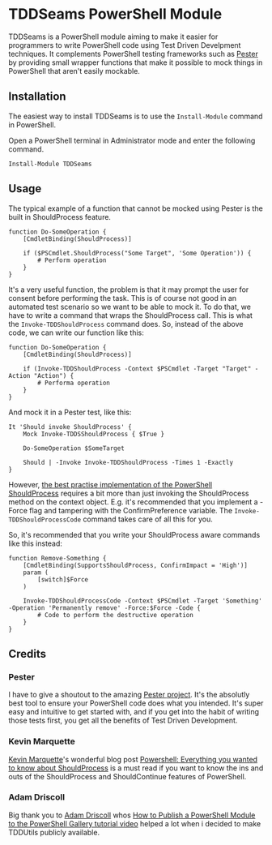 # TDDSeams PowerShell Module

TDDSeams is a PowerShell module aiming to make it easier for programmers to write PowerShell code using Test Driven Develpment techniques. It complements PowerShell testing frameworks such as [Pester](https://github.com/pester/Pester) by providing small wrapper functions that make it possible to mock things in PowerShell that aren't easily mockable.

## Installation
The easiest way to install TDDSeams is to use the `Install-Module` command in PowerShell.

Open a PowerShell terminal in Administrator mode and enter the following command.

```
Install-Module TDDSeams
```

## Usage
The typical example of a function that cannot be mocked using Pester is the built in ShouldProcess feature. 

```
function Do-SomeOperation {
    [CmdletBinding(ShouldProcess)]

    if ($PSCmdlet.ShouldProcess("Some Target", 'Some Operation')) {
        # Perform operation
    } 
}
```

It's a very useful function, the problem is that it may prompt the user for consent before performing the task. This is of course not good in an automated test scenario so we want to be able to mock it. To do that, we have to write a command that wraps the ShouldProcess call. 
This is what the `Invoke-TDDShouldProcess` command does. So, instead of the above code, we can write our function like this:

```
function Do-SomeOperation {
    [CmdletBinding(ShouldProcess)]

    if (Invoke-TDDShouldProcess -Context $PSCmdlet -Target "Target" -Action "Action") {
        # Performa operation
    }
}
```

And mock it in a Pester test, like this:

```
It 'Should invoke ShouldProcess' {
    Mock Invoke-TDDSShouldProcess { $True }

    Do-SomeOperation $SomeTarget

    Should | -Invoke Invoke-TDDShouldProcess -Times 1 -Exactly
}
```

However, [the best practise implementation of the PowerShell ShouldProcess](https://docs.microsoft.com/en-us/powershell/scripting/learn/deep-dives/everything-about-shouldprocess) requires a bit more than just invoking the ShouldProcess method on the context object. E.g. it's recommended that you implement a -Force flag and tampering with the ConfirmPreference variable. The `Invoke-TDDShouldProcessCode` command takes care of all this for you.

So, it's recommended that you write your ShouldProcess aware commands like this instead:

```
function Remove-Something {
    [CmdletBinding(SupportsShouldProcess, ConfirmImpact = 'High')]
    param (
        [switch]$Force
    )

    Invoke-TDDShouldProcessCode -Context $PSCmdlet -Target 'Something' -Operation 'Permanently remove' -Force:$Force -Code {
        # Code to perform the destructive operation
    }
}
```

## Credits

### Pester
I have to give a shoutout to the amazing [Pester project](https://github.com/pester/Pester). It's the absolutly best tool to ensure your PowerShell code does what you intended. It's super easy and intuitive to get started with, and if you get into the habit of writing those tests first, you get all the benefits of Test Driven Development.

### Kevin Marquette
[Kevin Marquette](https://github.com/KevinMarquette)'s wonderful blog post [Powershell: Everything you wanted to know about ShouldProcess](https://powershellexplained.com/2020-03-15-Powershell-shouldprocess-whatif-confirm-shouldcontinue-everything) is a must read if you want to know the ins and outs of the ShouldProcess and ShouldContinue features of PowerShell.

### Adam Driscoll
Big thank you to [Adam Driscoll](https://github.com/adamdriscoll) whos [How to Publish a PowerShell Module to the PowerShell Gallery tutorial video](https://www.youtube.com/watch?v=TdWWUOJ4s7A) helped a lot when i decided to make TDDUtils publicly available.
 
